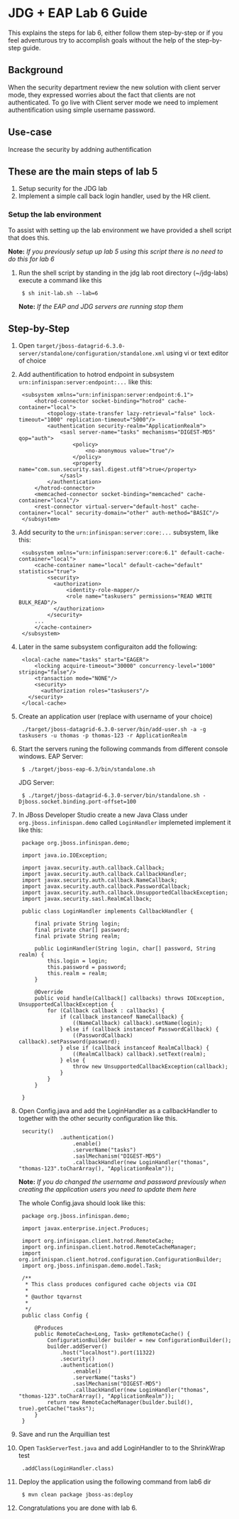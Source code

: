 # JDG + EAP Lab 6 Guide
This explains the steps for lab 6, either follow them step-by-step or if you 
feel adventurous try to accomplish goals without the help of the step-by-step guide.

## Background 
When the security department review the new solution with client server mode, they expressed worries about the fact that clients are not authenticated. To go live with Client server mode we need to implement authentification using simple username password. 

## Use-case
Increase the security by addning authentification

## These are the main steps of lab 5

1. Setup security for the JDG lab
2. Implement a simple call back login handler, used by the HR client.

### Setup the lab environment
To assist with setting up the lab environment we have provided a shell script that does this. 

**Note:** _If you previously setup up lab 5 using this script there is no need to do this for lab 6_
  
1. Run the shell script by standing in the jdg lab root directory (~/jdg-labs) execute a command like this

		$ sh init-lab.sh --lab=6

    **Note:** _If the EAP and JDG servers are running stop them_
	
## Step-by-Step
1. Open `target/jboss-datagrid-6.3.0-server/standalone/configuration/standalone.xml` using vi or text editor of choice
1. Add authentification to hotrod endpoint in subsystem `urn:infinispan:server:endpoint:...` like this:

		<subsystem xmlns="urn:infinispan:server:endpoint:6.1">
            <hotrod-connector socket-binding="hotrod" cache-container="local">
				<topology-state-transfer lazy-retrieval="false" lock-timeout="1000" replication-timeout="5000"/>
				<authentication security-realm="ApplicationRealm">
					<sasl server-name="tasks" mechanisms="DIGEST-MD5" qop="auth">
						<policy>
							<no-anonymous value="true"/>
						</policy>
						<property name="com.sun.security.sasl.digest.utf8">true</property>
					</sasl>
				</authentication>
			</hotrod-connector>
            <memcached-connector socket-binding="memcached" cache-container="local"/>
            <rest-connector virtual-server="default-host" cache-container="local" security-domain="other" auth-method="BASIC"/>
        </subsystem>
	
1. Add security to the `urn:infinispan:server:core:...` subsystem, like this: 

		<subsystem xmlns="urn:infinispan:server:core:6.1" default-cache-container="local">
	        <cache-container name="local" default-cache="default" statistics="true">
	        	<security>
				  <authorization>
					  <identity-role-mapper/>
					  <role name="taskusers" permissions="READ WRITE BULK_READ"/>
				  </authorization>
				</security>
			...
			</cache-container>
		</subsystem>
				
1. Later in the same subsystem configuraiton add the following:

		<local-cache name="tasks" start="EAGER">
			<locking acquire-timeout="30000" concurrency-level="1000" striping="false"/>
			<transaction mode="NONE"/>
			<security>
			  <authorization roles="taskusers"/>
		  </security>
		</local-cache>

1. Create an application user (replace with username of your choice)

		./target/jboss-datagrid-6.3.0-server/bin/add-user.sh -a -g taskusers -u thomas -p thomas-123 -r ApplicationRealm

1. Start the servers runing the following commands from different console windows.
	EAP Server:	
		
		$ ./target/jboss-eap-6.3/bin/standalone.sh
		
	JDG Server:
		
		$ ./target/jboss-datagrid-6.3.0-server/bin/standalone.sh -Djboss.socket.binding.port-offset=100
		

1. In JBoss Developer Studio create a new Java Class under `org.jboss.infinispan.demo` called `LoginHandler` implemeted implement it like this:

		package org.jboss.infinispan.demo;

		import java.io.IOException;

		import javax.security.auth.callback.Callback;
		import javax.security.auth.callback.CallbackHandler;
		import javax.security.auth.callback.NameCallback;
		import javax.security.auth.callback.PasswordCallback;
		import javax.security.auth.callback.UnsupportedCallbackException;
		import javax.security.sasl.RealmCallback;

		public class LoginHandler implements CallbackHandler {

			final private String login;
		    final private char[] password;
		    final private String realm;

		    public LoginHandler(String login, char[] password, String realm) {
		        this.login = login;
		        this.password = password;
		        this.realm = realm;
		    }

		    @Override
		    public void handle(Callback[] callbacks) throws IOException, UnsupportedCallbackException {
		        for (Callback callback : callbacks) {
		            if (callback instanceof NameCallback) {
		                ((NameCallback) callback).setName(login);
		            } else if (callback instanceof PasswordCallback) {
		                ((PasswordCallback) callback).setPassword(password);
		            } else if (callback instanceof RealmCallback) {
		                ((RealmCallback) callback).setText(realm);
		            } else {
		                throw new UnsupportedCallbackException(callback);
		            }
		        }
		    }

		}

1. Open Config.java and add the LoginHandler as a callbackHandler to together with the other security configuration like this.

		security()
			        .authentication()
			            .enable()
			            .serverName("tasks")
			            .saslMechanism("DIGEST-MD5")
			            .callbackHandler(new LoginHandler("thomas", "thomas-123".toCharArray(), "ApplicationRealm"));

	**Note:** _If you do changed the username and password previously when creating the application users you need to update them here_
	
	The whole Config.java should look like this:
	
		package org.jboss.infinispan.demo;

		import javax.enterprise.inject.Produces;

		import org.infinispan.client.hotrod.RemoteCache;
		import org.infinispan.client.hotrod.RemoteCacheManager;
		import org.infinispan.client.hotrod.configuration.ConfigurationBuilder;
		import org.jboss.infinispan.demo.model.Task;

		/**
		 * This class produces configured cache objects via CDI
		 *  
		 * @author tqvarnst
		 *
		 */
		public class Config {
		
			@Produces
			public RemoteCache<Long, Task> getRemoteCache() {
				ConfigurationBuilder builder = new ConfigurationBuilder();
				builder.addServer()
					.host("localhost").port(11322)
					.security()
			        .authentication()
			            .enable()
			            .serverName("tasks")
			            .saslMechanism("DIGEST-MD5")
			            .callbackHandler(new LoginHandler("thomas", "thomas-123".toCharArray(), "ApplicationRealm"));
				return new RemoteCacheManager(builder.build(), true).getCache("tasks");
			}
		}	
	 
1. Save and run the Arquillian test
1. Open `TaskServerTest.java` and add LoginHandler to to the ShrinkWrap test

		.addClass(LoginHandler.class)
		
1. Deploy the application using the following command from lab6 dir
		
		$ mvn clean package jboss-as:deploy
		
1. Congratulations you are done with lab 6.





